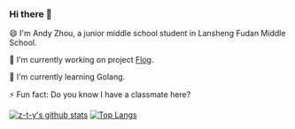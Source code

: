 ### Hi there 👋

<!--
**z-t-y/z-t-y** is a ✨ _special_ ✨ repository because its `README.md` (this file) appears on your GitHub profile.

Here are some ideas to get you started:

- 🔭 I’m currently working on ...
- 🌱 I’m currently learning ...
- 👯 I’m looking to collaborate on ...
- 🤔 I’m looking for help with ...
- 💬 Ask me about ...
- 📫 How to reach me: ...
- 😄 Pronouns: ...
- ⚡ Fun fact: ...
-->
😄 I'm Andy Zhou, a junior middle school student in Lansheng Fudan Middle School.

🔭 I'm currently working on project [Flog](https://github.com/z-t-y/flog).

🌱 I'm currently learning Golang.

⚡ Fun fact: Do you know I have a classmate here? 

[![z-t-y's github stats](https://github-readme-stats.vercel.app/api?username=z-t-y)](https://github.com/z-t-y)
[![Top Langs](https://github-readme-stats.vercel.app/api/top-langs/?username=z-t-y&hide=mako&layout=compact)](https://github.com/z-t-y)
